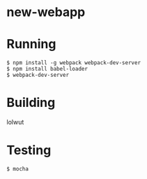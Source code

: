 # new-webapp

# Running

```
$ npm install -g webpack webpack-dev-server
$ npm install babel-loader
$ webpack-dev-server
```

# Building

lolwut

# Testing

```
$ mocha
```
